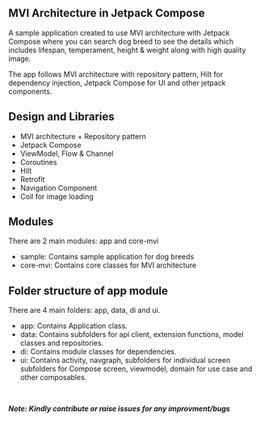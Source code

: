## MVI Architecture in Jetpack Compose
A sample application created to use MVI architecture with Jetpack Compose where you can search dog breed to see the details which includes lifespan, temperament, height & weight along with high quality image.

The app follows MVI architecture with repository pattern, Hilt for dependency injection, Jetpack Compose for UI and other jetpack components.

## Design and Libraries
- MVI architecture + Repository pattern
- Jetpack Compose
- ViewModel, Flow & Channel
- Coroutines
- Hilt
- Retrofit
- Navigation Component
- Coil for image loading

## Modules
There are 2 main modules: app and core-mvi
- sample: Contains sample application for dog breeds
- core-mvi: Contains core classes for MVI architecture

## Folder structure of app module
There are 4 main folders: app, data, di and ui.
- app: Contains Application class.
- data: Contains subfolders for api client, extension functions, model classes and repositories.
- di: Contains module classes for dependencies.
- ui: Contains activity, navgraph, subfolders for individual screen subfolders for Compose screen, viewmodel, domain for use case and other composables.

<br/>

***Note: Kindly contribute or raise issues for any improvment/bugs***